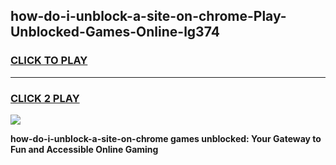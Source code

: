 
## how-do-i-unblock-a-site-on-chrome-Play-Unblocked-Games-Online-lg374
<h3>
<a href="https://premium76.site?title=how-do-i-unblock-a-site-on-chrome&ref=25A">CLICK TO PLAY</a></h3>
<hr>

<h3>
<a href="https://premium76.site?title=how-do-i-unblock-a-site-on-chrome&ref=25A">CLICK 2 PLAY</a>
  
</h3>

<a href="https://premium76.site?title=how-do-i-unblock-a-site-on-chrome&ref=25A"><img src="https://clearcache.store/games.png"></a>


**how-do-i-unblock-a-site-on-chrome games unblocked: Your Gateway to Fun and Accessible Online Gaming**

